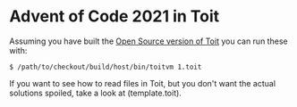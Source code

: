 # Advent of Code 2021 in Toit

Assuming you have built the [Open Source version of Toit](https://github.com/toitlang/toit)
you can run these with:

```
$ /path/to/checkout/build/host/bin/toitvm 1.toit
```

If you want to see how to read files in Toit, but you don't want
the actual solutions spoiled, take a look at (template.toit).
